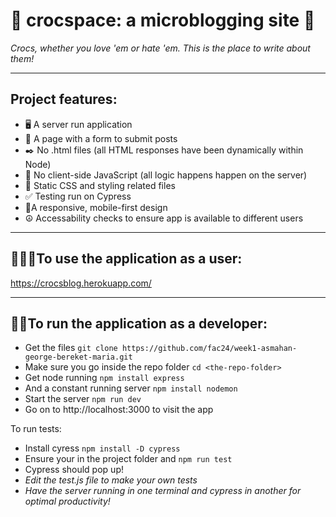 # 🐊 crocspace: a microblogging site 👡 

*Crocs, whether you love 'em or hate 'em. This is the place to write about them!*

---

## Project features: 
- 🖥️ A server run application
- 📜 A page with a form to submit posts
- ✒️ No .html files (all HTML responses have been dynamically within Node)
- 🧮 No client-side JavaScript (all logic happens happen on the server)
- 🎨 Static CSS and styling related files
- ✅ Testing run on Cypress
- 📱A responsive, mobile-first design
- ☮️ Accessability checks to ensure app is available to different users

---

## 🧑‍🤝‍🧑To use the application as a user:
https://crocsblog.herokuapp.com/

---

## 👨‍💻To run the application as a developer:

- Get the files `git clone https://github.com/fac24/week1-asmahan-george-bereket-maria.git`
- Make sure you go inside the repo folder `cd <the-repo-folder>`
- Get node running `npm install express` 
- And a constant  running server `npm install nodemon`
- Start the server `npm run dev`
- Go on to http://localhost:3000 to visit the app

To run tests:
-  Install cyress `npm install -D cypress`
-  Ensure your in the project folder and `npm run test`
-  Cypress should pop up!
-  *Edit the test.js file to make your own tests*
-  *Have the server running in one terminal and cypress in another for optimal productivity!*




